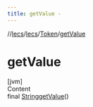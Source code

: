```yaml
---
title: getValue -
---
```

//[lecs](../../index.md)/[lecs](../index.md)/[Token](index.md)/[getValue](get-value.md)



# getValue  
[jvm]  
Content  
final [String](https://docs.oracle.com/javase/8/docs/api/java/lang/String.html)[getValue](get-value.md)()  
  



